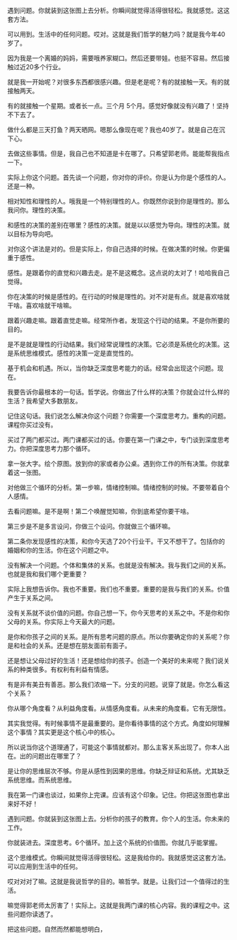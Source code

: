 遇到问题。你就装到这张图上去分析。你瞬间就觉得活得很轻松。我就感觉。这这套方法。

可以用到。生活中的任何问题。哎对。这就是我们哲学的魅力吗？就是我今年40岁了。

因为我是一个离婚的妈妈，需要哦养家糊口。然后还要带娃。也挺不容易。然后接触过近20多个行业。

就是我一开始呢？对很多东西都很感兴趣。但是老是呢？有的就接触一天。有的就接触两天。

有的就接触一个星期。或者长一点。三个月 5个月。感觉好像就没有兴趣了！坚持不下去了。

做什么都是三天打鱼？两天晒网。嗯那么像现在呢？我也40岁了。就是自己在沉下心。

去做这些事情。但是，我自己也不知道是卡在哪了。只希望郭老师。能能帮我指点一下。

实际上你这个问题。首先谈一个问题，你对你的评价。你是认为你是个感性的人。还是一种。

相对知性和理性的人。哦我是一个特别理性的人。你既然你说到你是理性的。那么我问你。理性的决策。

和感性的决策的差别在哪里？感性的决策。就是以以感觉为导向。理性的决策。就以目标为导向吧。

对你这个讲法是对的。但是实际上，你自己选择的时候。在做决策的时候。你更偏重于感性。

感性。是跟着你的直觉和兴趣去走。是不是这概念。这点说的太对了！哈哈我自己觉得。

你在决策的时候是感性的。在行动的时候是理性的。对不对是有点。就是喜欢啥就干啥。喜欢啥就干啥嘛。

跟着兴趣走嘛。跟着直觉走嘛。经常所作者。发现这个行动的结果。不是你所要的目的。

是不是就是理性的行动结果。我们经常说理性的决策。它必须是系统化的决策。这是系统思维模式。感性的决策一定是直觉性的。

基于机会和机遇。所以，当你缺乏深度思考能力的话。经常会出现这个问题。现在。

我要告诉你最根本的一句话。哲学说。你做出了什么样的决策？你就会过什么样的生活？我希望大多数朋友。

记住这句话。我们说怎么解决你这个问题？你需要一个深度思考力。重构的问题。课程你买过没有。

买过了两门都买过。两门课都买过的话。你要在第一门课之中，专门谈到深度思考力。你把深度思考力那个循环。

拿一张大字。绘个原图。放到你的家或者办公桌。遇到你工作的所有决策。你就拿着这一张图。

对他做三个循环的分析。第一步嘛，情绪控制嘛。情绪控制的时候。不要带着自个人感情。

去看问题嘛。是不是啊！第二个唤醒觉知嘛，你到底希望你要干啥。

第三步是不是多言设问，你做三个设问。你就做三个循环嘛。

第二条你发现感性的决策，和你今天选了20个行业干。干又不想干了。包括你的婚姻和你的生活。你在这个问题之中。

没有解决一个问题。个体和集体的关系。也就是没有解决。我与我们之间的关系。也就是我和我们哪个更重要？

实际上我想告诉你。我也不重要。我们也不重要。重要的是我与我们的关系。价值产生于关系之间。

没有关系就不谈价值的问题。你自己想一下。你今天思考的关系之中。不是你和你父母的关系。你实际上今天最大的问题。

是你和你孩子之间的关系。是所有思考问题的原点。所以你要确定你的关系呢？你是和社会的关系。还是想在朋友面前有面子。

还是想让父母过好的生活！还是想给你的孩子。创造一个美好的未来呢？我们说关系的种类很多。有权利有利益有情感。

有是非有美丑有善恶。那么我们浓缩一下。分支的问题。说穿了就是。你怎么看这个关系？

你从哪个角度看？从利益角度看。从情感角度看。从未来的角度看。它有无限性。

其实我觉得。有时候事情不是最重要的。是你看待事情的这个方式。角度如何理解这个事情？其实更是这个核心中的核心。

所以说当你这个道理通了，可能这个事情就都对。那么主客关系出现了。你本人出在。出的问题出在哪里了？

是让你的思维层次不够。你是从感性到因果的思维。你缺乏辩证和系统。尤其缺乏系统思维。而系统思维。

我在第一门课也谈过，如果你上完课。应该有这个印象。记住。你把这张图也拿出来好不好！

遇到问题。你就装到这张图上去。分析你的孩子的教育。你个人的生活。你未来的工作。

你就装进去。深度思考。6个循环。加上这个系统的价值图。你就几乎能掌握。

这个思维模式。你瞬间就觉得活得很轻松。这是我给你的。我就感觉这这套方法。可以应用到生活中的任何。

哎对对对了嘛。这就是我说哲学的目的。嘛哲学。就是。让我们过一个值得过的生活。

嘛觉得郭老师太厉害了！实际上。这就是我两门课的核心内容。我的课程之中。这些问题你读透了。

把这些问题。自然而然都能想明白，